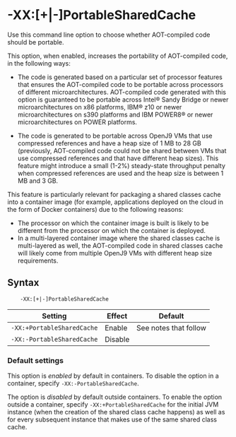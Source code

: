 <!--
* Copyright (c) 2017, 2022 IBM Corp. and others
*
* This program and the accompanying materials are made
* available under the terms of the Eclipse Public License 2.0
* which accompanies this distribution and is available at
* https://www.eclipse.org/legal/epl-2.0/ or the Apache
* License, Version 2.0 which accompanies this distribution and
* is available at https://www.apache.org/licenses/LICENSE-2.0.
*
* This Source Code may also be made available under the
* following Secondary Licenses when the conditions for such
* availability set forth in the Eclipse Public License, v. 2.0
* are satisfied: GNU General Public License, version 2 with
* the GNU Classpath Exception [1] and GNU General Public
* License, version 2 with the OpenJDK Assembly Exception [2].
*
* [1] https://www.gnu.org/software/classpath/license.html
* [2] http://openjdk.java.net/legal/assembly-exception.html
*
* SPDX-License-Identifier: EPL-2.0 OR Apache-2.0 OR GPL-2.0 WITH
* Classpath-exception-2.0 OR LicenseRef-GPL-2.0 WITH Assembly-exception
-->

# -XX:\[+|-\]PortableSharedCache

Use this command line option to choose whether AOT-compiled code should be portable.

This option, when enabled, increases the portability of AOT-compiled code, in the following ways:

- The code is generated based on a particular set of processor features that ensures the AOT-compiled code to be portable across processors of different microarchitectures. AOT-compiled code generated with this option is guaranteed to be portable across Intel&reg; Sandy Bridge or newer microarchitectures on x86 platforms, IBM&reg; z10 or newer microarchitectures on s390 platforms and IBM POWER8&reg; or newer microarchitectures on POWER platforms.

- The code is generated to be portable across OpenJ9 VMs that use compressed references and have a heap size of 1 MB to 28 GB (previously, AOT-compiled code could not be shared between VMs that use compressed references and that have different heap sizes). This feature might introduce a small (1-2%) steady-state throughput penalty when compressed references are used and the heap size is between 1 MB and 3 GB.

This feature is particularly relevant for packaging a shared classes cache into a container image (for example, applications deployed on the cloud in the form of Docker containers) due to the following reasons:
- The processor on which the container image is built is likely to be different from the processor on which the container is deployed.
- In a multi-layered container image where the shared classes cache is multi-layered as well, the AOT-compiled code in shared classes cache will likely come from multiple OpenJ9 VMs with different heap size requirements.

## Syntax

        -XX:[+|-]PortableSharedCache

| Setting                            | Effect  | Default               |
|------------------------------------|---------|:---------------------:|
| `-XX:+PortableSharedCache`         | Enable  | See notes that follow |
| `-XX:-PortableSharedCache`         | Disable |                       |

### Default settings

This option is _enabled_ by default in containers. To disable the option in a container, specify `-XX:-PortableSharedCache`.

The option is _disabled_ by default outside containers. To enable the option outside a container, specify `-XX:+PortableSharedCache` for the initial JVM instance (when the creation of the shared class cache happens) as well as for every subsequent instance that makes use of the same shared class cache.

<!-- ==== END OF TOPIC ==== xxportablesharedcache.md ==== -->
